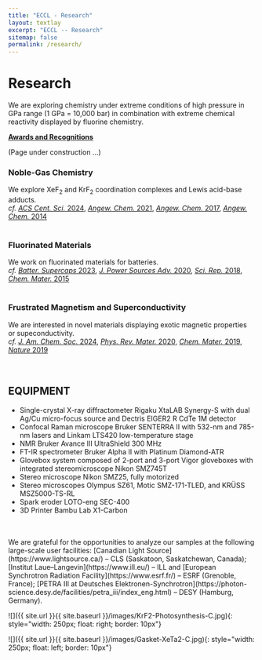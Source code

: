 ```yaml
---
title: "ECCL - Research"
layout: textlay
excerpt: "ECCL -- Research"
sitemap: false
permalink: /research/
---
```


# Research

We are exploring chemistry under extreme conditions of high pressure in GPa range (1 GPa = 10,000 bar) in combination with extreme chemical reactivity displayed by fluorine chemistry.

 **[Awards and Recognitions](../awards)**

(Page under construction ...)

### Noble-Gas Chemistry
We explore XeF<sub>2</sub> and KrF<sub>2</sub> coordination complexes and Lewis acid-base adducts.
<br>*cf.* [*ACS Cent. Sci.* 2024](https://doi.org/10.1021/acscentsci.4c00815), [*Angew. Chem.* 2021](https://doi.org/10.1002/anie.202014682), [*Angew. Chem.* 2017](https://doi.org/10.1002/anie.201611534), [*Angew. Chem.* 2014](https://doi.org/10.1002/anie.201406404)
<br>
<br>

### Fluorinated Materials
We work on fluorinated materials for batteries.
<br>*cf.* [*Batter. Supercaps* 2023](https://doi.org/10.1002/batt.202200433), [*J. Power Sources Adv.* 2020](https://doi.org/10.1016/j.powera.2020.100032), [*Sci. Rep.* 2018](http://doi.org/10.1038/s41598-018-23991-2), [*Chem. Mater.* 2015](http://dx.doi.org/10.1021/acs.chemmater.5b02906)
<br>
<br>

### Frustrated Magnetism and Superconductivity
We are interested in novel materials displaying exotic magnetic properties or supeconductivity.
<br>*cf.* [*J. Am. Chem. Soc.* 2024](https://doi.org/10.1021/jacs.4c11772), [*Phys. Rev. Mater.* 2020](https://doi.org/10.1103/PhysRevMaterials.4.114801), [*Chem. Mater.* 2019](https://doi.org/10.1021/acs.chemmater.9b01466), [*Nature* 2019](https://doi.org/10.1038/s41586-019-0932-x)
<br>
<br>
<br>

## EQUIPMENT
- Single-crystal X-ray diffractometer Rigaku XtaLAB Synergy-S with dual Ag/Cu micro-focus source and Dectris EIGER2 R CdTe 1M detector
- Confocal Raman microscope Bruker SENTERRA II with 532-nm and 785-nm lasers and Linkam LTS420 low-temperature stage
- NMR Bruker Avance III UltraShield 300 MHz 
- FT-IR spectrometer Bruker Alpha II with Platinum Diamond-ATR 
- Glovebox system composed of 2-port and 3-port Vigor gloveboxes with integrated stereomicroscope Nikon SMZ745T
- Stereo microscope Nikon SMZ25, fully motorized
- Stereo microscopes Olympus SZ61, Motic SMZ-171-TLED, and KRÜSS MSZ5000-TS-RL
- Spark eroder LOTO-eng SEC-400
- 3D Printer Bambu Lab X1-Carbon
<br>
<br>We are grateful for the opportunities to analyze our samples at the following large-scale user facilities: [Canadian Light Source](https://www.lightsource.ca/) – CLS (Saskatoon, Saskatchewan, Canada); [Institut Laue–Langevin](https://www.ill.eu/) – ILL and [European Synchrotron Radiation Facility](https://www.esrf.fr/) – ESRF (Grenoble, France); [PETRA III at Deutsches Elektronen-Synchrotron](https://photon-science.desy.de/facilities/petra_iii/index_eng.html) – DESY (Hamburg, Germany).

![]({{ site.url }}{{ site.baseurl }}/images/KrF2-Photosynthesis-C.jpg){: style="width: 250px; float: right; border: 10px"}



![]({{ site.url }}{{ site.baseurl }}/images/Gasket-XeTa2-C.jpg){: style="width: 250px; float: left; border: 10px"}


